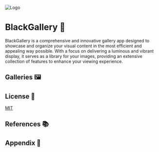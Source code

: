 ![Logo](https://dev-to-uploads.s3.amazonaws.com/uploads/articles/th5xamgrr6se0x5ro4g6.png)

# BlackGallery 🎨

BlackGallery is a comprehensive and innovative gallery app designed to showcase and organize your visual content in the most efficient and appealing way possible. With a focus on delivering a luminous and vibrant display, it serves as a library for your images, providing an extensive collection of features to enhance your viewing experience.

## Galleries 🖼️

## License 📜

[MIT](https://choosealicense.com/licenses/mit/)

## References 📚
## Appendix 📑
